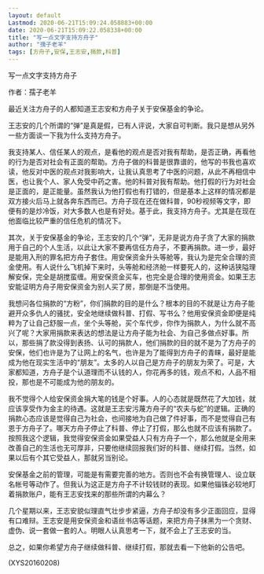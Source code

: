 ```yaml
---
layout: default
Lastmod: 2020-06-21T15:09:24.058883+00:00
date: 2020-06-21T15:09:22.058338+00:00
title: "写一点文字支持方舟子"
author: "孺子老羊"
tags: [方舟子,安保,王志安,捐款,科普]
---
```


写一点文字支持方舟子

作者：孺子老羊

最近关注方舟子的人都知道王志安和方舟子关于安保基金的争论。

王志安的几个所谓的“弹”是真是假，已有人评说，大家自可判断。我只是想从另外一些方面谈一下我为什么支持方舟子。

我支持某人、信任某人的观点，是看他的观点是否对我有帮助，是否正确，再看他的行为是否对社会有正面的帮助。方舟子做的科普是很靠谱的，他写的书我也喜欢读，他反对中医的观点对我影响大，让我认真思考了中医的问题，从此不再相信中医，也让我个人、家人免受中药之害。他的科普对我有帮助。他打假的行为对社会是正面的，是正能量。虽然我认为他打假也有打错的，但是基本上这样的情况都是双方接火后马上就各奔东西而已。方舟子现在还在做科普，90秒视频等文字，即便有的是炒冷饭，对大多数人也是有好处。基于此，我支持方舟子。尤其是在现在他面临比较严重的信任危机的情况下。

其次，关于安保基金的争论，王志安的几个“弹”，无非是说方舟子贪了大家的捐款用于自己的个人生活，以此让大家不要再信任方舟子，不要再捐款。进一步，最好是能用入刑的罪名把方舟子套住。用安保资金升头等舱等，我认为是完全合理的资金使用。有人说什么飞机掉下来时，头等舱和经济舱一样要死人的，这种话狭隘理解安保，完全是胡搅蛮缠。用安保资金买车，也完全是合理的使用资金。如果王志安能证明方舟子用安保资金为别人买了房，那倒是不当使用。

我想问各位捐款的“方粉”，你们捐款的目的是什么？根本的目的不就是让方舟子能避开众多仇人的骚扰，安全地继续做科普、打假、写书么？他用安保资金即便是纯粹为了让自己舒服一点，坐个头等舱，买个车代步，你作为捐款人，为什么就不高兴了呢？大家用捐款来表达的想法是让方舟子能为社会、为自己多做点好事。所以，那些捐了款没得到表扬、认可的捐款人，他们捐款的目的就不是为了方舟子的安保，他们也许是为了让网上的名气，也许是为了能得到方舟子的青睐，最好是能成为他在现实生活中的“朋友”。太多的人以自己是方舟子的朋友为荣了。可是，大家都知道，方舟子是个认道理而不认钱的人，你花再多的钱，观点不和，人品不相投，那也是不可能成为他的朋友的。

我不觉得个人给安保资金捐大笔的钱是个好事。人的心态就是既然花了大加钱，就应该享受作为金主的待遇。这就是王志安污蔑方舟子的“农夫与蛇”的逻辑。正确的捐款心态应该是觉得自己为社会，也间接地为自己做了件好事，而不是觉得自己有恩于方舟子了。哪天方舟子停止了科普、停止了打假，那么也就不应该有捐款了。按照我这个逻辑，我觉得安保资金如果受益人只有方舟子一个，那么他就是全用来改善自己的生活也无可厚非，只要他继续回报我们好的科普、继续打假。当然，如果以后有个其它受益人，那就另当别论。

安保基金之前的管理，可能是有需要完善的地方。否则也不会有换管理人、设立联名帐号等动作了。但我认为这正是方舟子不计较钱财的表现。如果他锱铢必较地盯着捐款账户，能有王志安找来的那些所谓的内幕么？

几个星期以来，王志安貌似理直气壮步步紧逼，方舟子却没有多少正面回应，显得有口难辩。王志安是用安保资金和语丝书店等话题，来把方舟子抹黑为一个贪财、虚伪、说一套做一套的人。明眼人认真思考一下，就不会上了王志安的当。

总之，如果你希望方舟子继续做科普、继续打假，那就去看一下他新的公告吧。

(XYS20160208)

